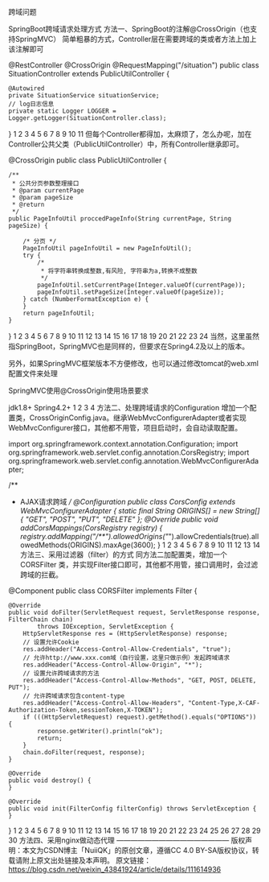 跨域问题



SpringBoot跨域请求处理方式
方法一、SpringBoot的注解@CrossOrigin（也支持SpringMVC）
简单粗暴的方式，Controller层在需要跨域的类或者方法上加上该注解即可

@RestController
@CrossOrigin
@RequestMapping("/situation")
public class SituationController extends PublicUtilController {

    @Autowired
    private SituationService situationService;
    // log日志信息
    private static Logger LOGGER = Logger.getLogger(SituationController.class);

}
1
2
3
4
5
6
7
8
9
10
11
但每个Controller都得加，太麻烦了，怎么办呢，加在Controller公共父类（PublicUtilController）中，所有Controller继承即可。

@CrossOrigin
public class PublicUtilController {

    /**
     * 公共分页参数整理接口
     * @param currentPage
     * @param pageSize
     * @return
     */
    public PageInfoUtil proccedPageInfo(String currentPage, String pageSize) {
    
        /* 分页 */
        PageInfoUtil pageInfoUtil = new PageInfoUtil();
        try {
            /*
             * 将字符串转换成整数,有风险, 字符串为a,转换不成整数
             */
            pageInfoUtil.setCurrentPage(Integer.valueOf(currentPage));
            pageInfoUtil.setPageSize(Integer.valueOf(pageSize));
        } catch (NumberFormatException e) {
        }
        return pageInfoUtil;
    }
}
1
2
3
4
5
6
7
8
9
10
11
12
13
14
15
16
17
18
19
20
21
22
23
24
当然，这里虽然指SpringBoot，SpringMVC也是同样的，但要求在Spring4.2及以上的版本。

另外，如果SpringMVC框架版本不方便修改，也可以通过修改tomcat的web.xml配置文件来处理

SpringMVC使用@CrossOrigin使用场景要求

jdk1.8+
Spring4.2+
1
2
3
4
方法二、处理跨域请求的Configuration
增加一个配置类，CrossOriginConfig.java。继承WebMvcConfigurerAdapter或者实现WebMvcConfigurer接口，其他都不用管，项目启动时，会自动读取配置。

import org.springframework.context.annotation.Configuration;
import org.springframework.web.servlet.config.annotation.CorsRegistry;
import org.springframework.web.servlet.config.annotation.WebMvcConfigurerAdapter;

/**
 * AJAX请求跨域
 */
 @Configuration
 public class CorsConfig extends WebMvcConfigurerAdapter {
    static final String ORIGINS[] = new String[] { "GET", "POST", "PUT", "DELETE" };
    @Override
    public void addCorsMappings(CorsRegistry registry) {
        registry.addMapping("/**").allowedOrigins("*").allowCredentials(true).allowedMethods(ORIGINS).maxAge(3600);
    }
 1
 2
 3
 4
 5
 6
 7
 8
 9
 10
 11
 12
 13
 14
 方法三、采用过滤器（filter）的方式
 同方法二加配置类，增加一个CORSFilter 类，并实现Filter接口即可，其他都不用管，接口调用时，会过滤跨域的拦截。

@Component
public class CORSFilter implements Filter {

    @Override
    public void doFilter(ServletRequest request, ServletResponse response, FilterChain chain)
            throws IOException, ServletException {
        HttpServletResponse res = (HttpServletResponse) response;
        // 设置允许Cookie
        res.addHeader("Access-Control-Allow-Credentials", "true");
        // 允许http://www.xxx.com域（自行设置，这里只做示例）发起跨域请求
        res.addHeader("Access-Control-Allow-Origin", "*");
        // 设置允许跨域请求的方法
        res.addHeader("Access-Control-Allow-Methods", "GET, POST, DELETE, PUT");
        // 允许跨域请求包含content-type
        res.addHeader("Access-Control-Allow-Headers", "Content-Type,X-CAF-Authorization-Token,sessionToken,X-TOKEN");
        if (((HttpServletRequest) request).getMethod().equals("OPTIONS")) {
            response.getWriter().println("ok");
            return;
        }
        chain.doFilter(request, response);
    }
    
    @Override
    public void destroy() {
    }
    
    @Override
    public void init(FilterConfig filterConfig) throws ServletException {
    }
}
1
2
3
4
5
6
7
8
9
10
11
12
13
14
15
16
17
18
19
20
21
22
23
24
25
26
27
28
29
30
方法四、采用nginx做动态代理
————————————————
版权声明：本文为CSDN博主「NuiiQK」的原创文章，遵循CC 4.0 BY-SA版权协议，转载请附上原文出处链接及本声明。
原文链接：https://blog.csdn.net/weixin_43841924/article/details/111614936